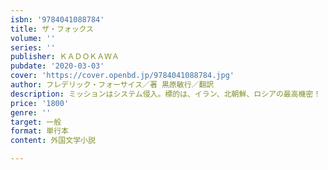 ```yaml
---
isbn: '9784041088784'
title: ザ・フォックス
volume: ''
series: ''
publisher: ＫＡＤＯＫＡＷＡ
pubdate: '2020-03-03'
cover: 'https://cover.openbd.jp/9784041088784.jpg'
author: フレデリック・フォーサイス／著 黒原敏行／翻訳
description: ミッションはシステム侵入。標的は、イラン、北朝鮮、ロシアの最高機密！
price: '1800'
genre: ''
target: 一般
format: 単行本
content: 外国文学小説

---
```

